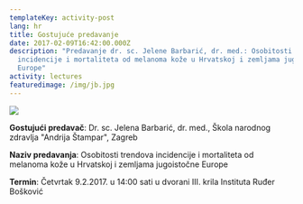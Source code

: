 ```yaml
---
templateKey: activity-post
lang: hr
title: Gostujuće predavanje
date: 2017-02-09T16:42:00.000Z
description: "Predavanje dr. sc. Jelene Barbarić, dr. med.: Osobitosti trendova
  incidencije i mortaliteta od melanoma kože u Hrvatskoj i zemljama jugoistočne
  Europe"
activity: lectures
featuredimage: /img/jb.jpg
---
```

![](/img/jb.jpg)

**Gostujući predavač**: Dr. sc. Jelena Barbarić, dr. med., Škola narodnog zdravlja "Andrija Štampar", Zagreb

**Naziv predavanja**: Osobitosti trendova incidencije i mortaliteta od melanoma kože u Hrvatskoj i zemljama jugoistočne Europe

**Termin**: Četvrtak 9.2.2017. u 14:00 sati u dvorani III. krila Instituta Ruđer Bošković